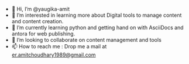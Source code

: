 - 👋 Hi, I’m @yaugika-amit
- 👀 I’m interested in learning more about Digital tools to manage content and content creation.
- 🌱 I’m currently learning python and getting hand on with AsciiDocs and antora for web publishing.
- 💞️ I’m looking to collaborate on content management and tools
- 📫 How to reach me : Drop me a mail at er.amitchoudhary1989@gmail.com

<!---
yaugika-amit/yaugika-amit is a ✨ special ✨ repository because its `README.md` (this file) appears on your GitHub profile.
You can click the Preview link to take a look at your changes.
--->

